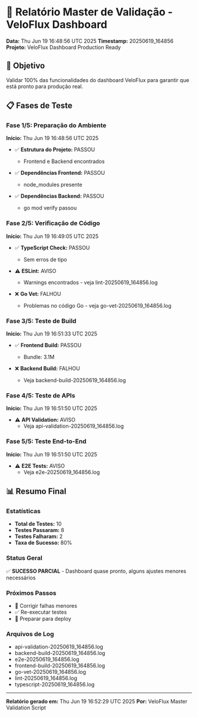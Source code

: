 # 🎯 Relatório Master de Validação - VeloFlux Dashboard

**Data:** Thu Jun 19 16:48:56 UTC 2025
**Timestamp:** 20250619_164856
**Projeto:** VeloFlux Dashboard Production Ready

## 🎯 Objetivo
Validar 100% das funcionalidades do dashboard VeloFlux para garantir que está pronto para produção real.

## 📋 Fases de Teste

### Fase 1/5: Preparação do Ambiente
**Início:** Thu Jun 19 16:48:56 UTC 2025

- ✅ **Estrutura do Projeto:** PASSOU
  - Frontend e Backend encontrados

- ✅ **Dependências Frontend:** PASSOU
  - node_modules presente

- ✅ **Dependências Backend:** PASSOU
  - go mod verify passou

### Fase 2/5: Verificação de Código
**Início:** Thu Jun 19 16:49:05 UTC 2025

- ✅ **TypeScript Check:** PASSOU
  - Sem erros de tipo

- ⚠️ **ESLint:** AVISO
  - Warnings encontrados - veja lint-20250619_164856.log

- ❌ **Go Vet:** FALHOU
  - Problemas no código Go - veja go-vet-20250619_164856.log

### Fase 3/5: Teste de Build
**Início:** Thu Jun 19 16:51:33 UTC 2025

- ✅ **Frontend Build:** PASSOU
  - Bundle: 3.1M

- ❌ **Backend Build:** FALHOU
  - Veja backend-build-20250619_164856.log

### Fase 4/5: Teste de APIs
**Início:** Thu Jun 19 16:51:50 UTC 2025

- ⚠️ **API Validation:** AVISO
  - Veja api-validation-20250619_164856.log

### Fase 5/5: Teste End-to-End
**Início:** Thu Jun 19 16:51:50 UTC 2025

- ⚠️ **E2E Tests:** AVISO
  - Veja e2e-20250619_164856.log


## 📊 Resumo Final

### Estatísticas
- **Total de Testes:** 10
- **Testes Passaram:** 8
- **Testes Falharam:** 2
- **Taxa de Sucesso:** 80%

### Status Geral
✅ **SUCESSO PARCIAL** - Dashboard quase pronto, alguns ajustes menores necessários

### Próximos Passos
- 🔧 Corrigir falhas menores
- ✅ Re-executar testes
- 🚀 Preparar para deploy

### Arquivos de Log
- api-validation-20250619_164856.log
- backend-build-20250619_164856.log
- e2e-20250619_164856.log
- frontend-build-20250619_164856.log
- go-vet-20250619_164856.log
- lint-20250619_164856.log
- typescript-20250619_164856.log

---
**Relatório gerado em:** Thu Jun 19 16:52:29 UTC 2025
**Por:** VeloFlux Master Validation Script
